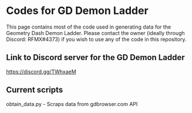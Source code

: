 # Codes for GD Demon Ladder
This page contains most of the code used in generating data for the Geometry Dash Demon Ladder.
Please contact the owner (ideally through Discord: RFMX#4373) if you wish to use any of the code in this repository.
## Link to Discord server for the GD Demon Ladder
https://discord.gg/TWhxaeM
## Current scripts
obtain_data.py - Scraps data from gdbrowser.com API

